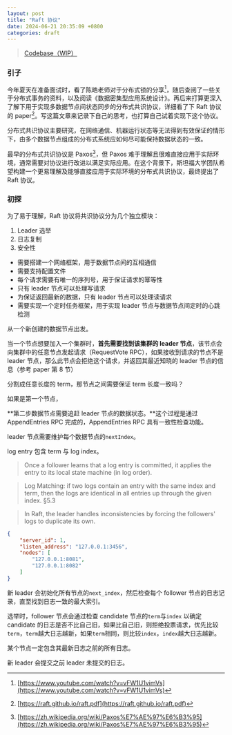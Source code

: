 ```yaml
---
layout: post
title: "Raft 协议"
date: 2024-06-21 20:35:09 +0800
categories: draft 
---
```


> [Codebase（WIP）](https://github.com/xdsdmg/raft)

### **引子**

今年夏天在准备面试时，看了陈皓老师对于分布式锁的分享[^youtube_link]，随后查阅了一些关于分布式事务的资料，以及阅读《数据密集型应用系统设计》。再后来打算更深入了解下用于实现多数据节点间状态同步的分布式共识协议，详细看了下 Raft 协议的 paper[^pdf_link]。写这篇文章来记录下自己的思考，也打算自己试着实现下这个协议。

分布式共识协议主要研究，在网络通信、机器运行状态等无法得到有效保证的情形下，由多个数据节点组成的分布式系统应如何尽可能保持数据状态的一致。

最早的分布式共识协议是 Paxos[^paxos]，但 Paxos 难于理解且很难直接应用于实际环境，通常需要对协议进行改进以满足实际应用。在这个背景下，斯坦福大学团队希望构建一个更易理解及能够直接应用于实际环境的分布式共识协议，最终提出了 Raft 协议。

[^youtube_link]: [https://www.youtube.com/watch?v=vFW1U1vimVs](https://www.youtube.com/watch?v=vFW1U1vimVs)
[^pdf_link]: [https://raft.github.io/raft.pdf](https://raft.github.io/raft.pdf)
[^paxos]: [https://zh.wikipedia.org/wiki/Paxos%E7%AE%97%E6%B3%95](https://zh.wikipedia.org/wiki/Paxos%E7%AE%97%E6%B3%95)

### **初探**
为了易于理解，Raft 协议将共识协议分为几个独立模块：

1. Leader 选举
2. 日志复制
3. 安全性

- 需要搭建一个网络框架，用于数据节点间的互相通信
- 需要支持配置文件
- 每个请求需要有唯一的序列号，用于保证请求的幂等性
- 只有 leader 节点可以处理写请求
- 为保证返回最新的数据，只有 leader 节点可以处理读请求
- 需要实现一个定时任务框架，用于实现 leader 节点与数据节点间定时的心跳检测

从一个新创建的数据节点出发。

当一个节点想要加入一个集群时，**首先需要找到该集群的 leader 节点**，该节点会向集群中的任意节点发起请求（RequestVote RPC），如果接收到请求的节点不是 leader 节点，那么此节点会拒绝这个请求，并返回其最近知晓的 leader 节点的信息（参考 paper 第 8 节）

分割成任意长度的 term，那节点之间需要保证 term 长度一致吗？

如果是第一个节点，

**第二步数据节点需要追赶 leader 节点的数据状态。**这个过程是通过 AppendEntries RPC 完成的，AppendEntries RPC 具有一致性检查功能。

leader 节点需要维护每个数据节点的`nextIndex`。

log entry 包含 term 与 log index。

> Once a follower learns that a log entry is committed, it applies the entry to its local state machine (in log order).

> Log Matching: if two logs contain an entry with the same index and term, then the logs are identical in all entries up through the given index. §5.3

> In Raft, the leader handles inconsistencies by forcing the followers' logs to duplicate its own.

``` json 
{
    "server_id": 1,
    "listen_address": "127.0.0.1:3456",
    "nodes": [
        "127.0.0.1:8081",
        "127.0.0.1:8082"
    ]
}
```

新 leader 会初始化所有节点的`next_index`，然后检查每个 follower 节点的日志记录，直至找到日志一致的最大索引。

选举时，follower 节点会通过检查 candidate 节点的`term`与`index` 以确定 candidate 的日志是否不比自己旧，如果比自己旧，则拒绝投票请求，优先比较`term`，`term`越大日志越新，如果`term`相同，则比较`index`，`index`越大日志越新。

某个节点一定包含其最新日志之前的所有日志。

新 leader 会提交之前 leader 未提交的日志。

